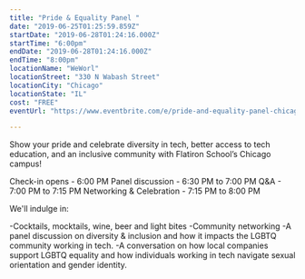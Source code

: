 ```yaml
---
title: "Pride & Equality Panel "
date: "2019-06-25T01:25:59.859Z"
startDate: "2019-06-28T01:24:16.000Z"
startTime: "6:00pm"
endDate: "2019-06-28T01:24:16.000Z"
endTime: "8:00pm"
locationName: "WeWorl"
locationStreet: "330 N Wabash Street"
locationCity: "Chicago"
locationState: "IL"
cost: "FREE"
eventUrl: "https://www.eventbrite.com/e/pride-and-equality-panel-chicago-tickets-62799065696?ref=eios"

---
```


Show your pride and celebrate diversity in tech, better access to tech education, and an inclusive community with Flatiron School’s Chicago campus!

Check-in opens - 6:00 PM
Panel discussion - 6:30 PM to 7:00 PM
Q&A - 7:00 PM to 7:15 PM
Networking & Celebration - 7:15 PM to 8:00 PM

We'll indulge in:

-Cocktails, mocktails, wine, beer and light bites
-Community networking
-A panel discussion on diversity & inclusion and how it impacts the LGBTQ community working in tech.
-A conversation on how local companies support LGBTQ equality and how individuals working in tech navigate sexual orientation and gender identity.


